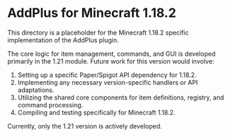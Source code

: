 # AddPlus for Minecraft 1.18.2

This directory is a placeholder for the Minecraft 1.18.2 specific implementation of the AddPlus plugin.

The core logic for item management, commands, and GUI is developed primarily in the 1.21 module. Future work for this version would involve:
1. Setting up a specific Paper/Spigot API dependency for 1.18.2.
2. Implementing any necessary version-specific handlers or API adaptations.
3. Utilizing the shared core components for item definitions, registry, and command processing.
4. Compiling and testing specifically for Minecraft 1.18.2.

Currently, only the 1.21 version is actively developed.
